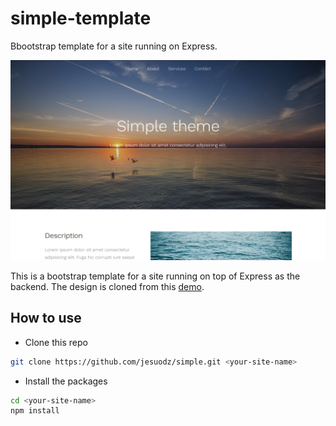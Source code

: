 # simple-template

Bbootstrap template for a site running on Express.

![screenshot](./public/images/screenshot.png)

This is a bootstrap template for a site running on top of Express as the backend. The design is cloned from this [demo](http://www.free-css.com/free-css-templates/page218/simple).

## How to use

- Clone this repo
```bash
git clone https://github.com/jesuodz/simple.git <your-site-name>
```
- Install the packages
```bash
cd <your-site-name>
npm install
```

